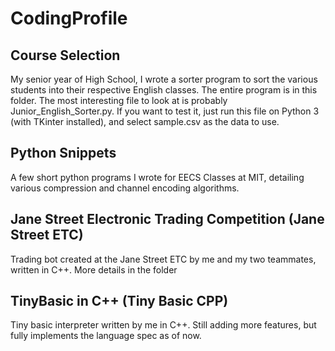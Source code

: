 # CodingProfile
## Course Selection
My senior year of High School, I wrote a sorter program to sort the various students into their respective English classes. The entire program is in this folder. The most interesting file to look at is probably Junior_English_Sorter.py. If you want to test it, just run this file on Python 3 (with TKinter installed), and select sample.csv as the data to use.

## Python Snippets
A few short python programs I wrote for EECS Classes at MIT, detailing various compression and channel encoding algorithms.

## Jane Street Electronic Trading Competition (Jane Street ETC)
Trading bot created at the Jane Street ETC by me and my two teammates, written in C++. More details in the folder

## TinyBasic in C++ (Tiny Basic CPP)
Tiny basic interpreter written by me in C++. Still adding more features, but fully implements the language spec as of now.